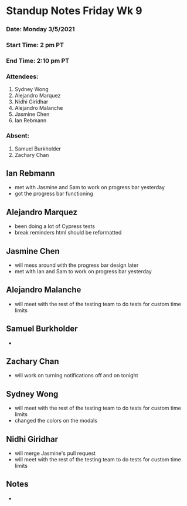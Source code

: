 # Standup Notes Friday Wk 9

### Date: Monday 3/5/2021
### Start Time: 2 pm PT
### End Time: 2:10 pm PT
### Attendees:
1. Sydney Wong
2. Alejandro Marquez
3. Nidhi Giridhar
4. Alejandro Malanche
5. Jasmine Chen
6. Ian Rebmann

### Absent:
1. Samuel Burkholder
2. Zachary Chan

## Ian Rebmann
- met with Jasmine and Sam to work on progress bar yesterday
- got the progress bar functioning

## Alejandro Marquez
- been doing a lot of Cypress tests
- break reminders html should be reformatted

## Jasmine Chen
- will mess around with the progress bar design later
- met with Ian and Sam to work on progress bar yesterday

## Alejandro Malanche
- will meet with the rest of the testing team to do tests for custom time limits

## Samuel Burkholder
- 

## Zachary Chan
- will work on turning notifications off and on tonight

## Sydney Wong
- will meet with the rest of the testing team to do tests for custom time limits
- changed the colors on the modals

## Nidhi Giridhar 
- will merge Jasmine's pull request
- will meet with the rest of the testing team to do tests for custom time limits

## Notes
- 
